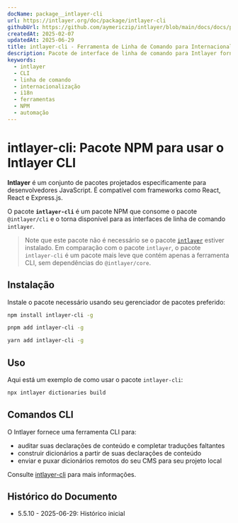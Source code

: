 ```yaml
---
docName: package__intlayer-cli
url: https://intlayer.org/doc/package/intlayer-cli
githubUrl: https://github.com/aymericzip/intlayer/blob/main/docs/docs/pt/packages/intlayer-cli/index.md
createdAt: 2025-02-07
updatedAt: 2025-06-29
title: intlayer-cli - Ferramenta de Linha de Comando para Internacionalização
description: Pacote de interface de linha de comando para Intlayer fornecendo ferramentas para gerenciar traduções, construir dicionários e automatizar fluxos de trabalho de internacionalização.
keywords:
  - intlayer
  - CLI
  - linha de comando
  - internacionalização
  - i18n
  - ferramentas
  - NPM
  - automação
---
```


# intlayer-cli: Pacote NPM para usar o Intlayer CLI

**Intlayer** é um conjunto de pacotes projetados especificamente para desenvolvedores JavaScript. É compatível com frameworks como React, React e Express.js.

O pacote **`intlayer-cli`** é um pacote NPM que consome o pacote `@intlayer/cli` e o torna disponível para as interfaces de linha de comando `intlayer`.

> Note que este pacote não é necessário se o pacote [`intlayer`](https://github.com/aymericzip/intlayer/tree/main/docs/pt/packages/intlayer/index.md) estiver instalado. Em comparação com o pacote `intlayer`, o pacote `intlayer-cli` é um pacote mais leve que contém apenas a ferramenta CLI, sem dependências do `@intlayer/core`.

## Instalação

Instale o pacote necessário usando seu gerenciador de pacotes preferido:

```bash packageManager="npm"
npm install intlayer-cli -g
```

```bash packageManager="pnpm"
pnpm add intlayer-cli -g
```

```bash packageManager="yarn"
yarn add intlayer-cli -g
```

## Uso

Aqui está um exemplo de como usar o pacote `intlayer-cli`:

```bash
npx intlayer dictionaries build
```

## Comandos CLI

O Intlayer fornece uma ferramenta CLI para:

- auditar suas declarações de conteúdo e completar traduções faltantes
- construir dicionários a partir de suas declarações de conteúdo
- enviar e puxar dicionários remotos do seu CMS para seu projeto local

Consulte [intlayer-cli](https://github.com/aymericzip/intlayer/blob/main/docs/docs/pt/intlayer_cli.md) para mais informações.

## Histórico do Documento

- 5.5.10 - 2025-06-29: Histórico inicial
